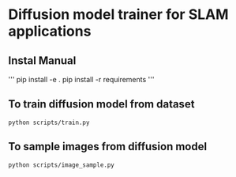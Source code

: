 # Diffusion model trainer for SLAM applications
## Instal Manual
'''
pip install -e .
pip install -r requirements
'''
## To train diffusion model from dataset
```
python scripts/train.py
```
## To sample images from diffusion model
```
python scripts/image_sample.py
```